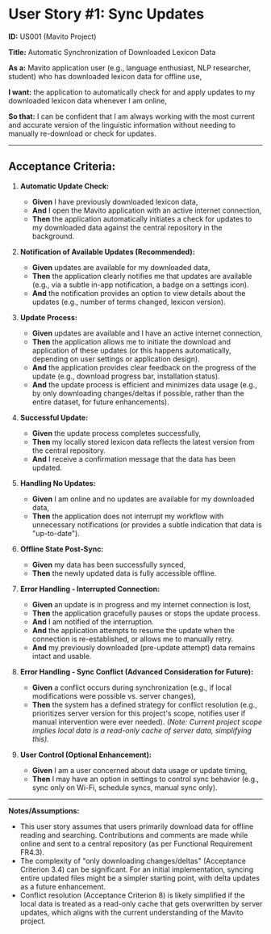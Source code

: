 # User Story #1: Sync Updates

**ID:** US001 (Mavito Project)

**Title:** Automatic Synchronization of Downloaded Lexicon Data

**As a:** Mavito application user (e.g., language enthusiast, NLP researcher, student) who has downloaded lexicon data for offline use,

**I want:** the application to automatically check for and apply updates to my downloaded lexicon data whenever I am online,

**So that:** I can be confident that I am always working with the most current and accurate version of the linguistic information without needing to manually re-download or check for updates.

---

## Acceptance Criteria:

1.  **Automatic Update Check:**
    * **Given** I have previously downloaded lexicon data,
    * **And** I open the Mavito application with an active internet connection,
    * **Then** the application automatically initiates a check for updates to my downloaded data against the central repository in the background.

2.  **Notification of Available Updates (Recommended):**
    * **Given** updates are available for my downloaded data,
    * **Then** the application clearly notifies me that updates are available (e.g., via a subtle in-app notification, a badge on a settings icon).
    * **And** the notification provides an option to view details about the updates (e.g., number of terms changed, lexicon version).

3.  **Update Process:**
    * **Given** updates are available and I have an active internet connection,
    * **Then** the application allows me to initiate the download and application of these updates (or this happens automatically, depending on user settings or application design).
    * **And** the application provides clear feedback on the progress of the update (e.g., download progress bar, installation status).
    * **And** the update process is efficient and minimizes data usage (e.g., by only downloading changes/deltas if possible, rather than the entire dataset, for future enhancements).

4.  **Successful Update:**
    * **Given** the update process completes successfully,
    * **Then** my locally stored lexicon data reflects the latest version from the central repository.
    * **And** I receive a confirmation message that the data has been updated.

5.  **Handling No Updates:**
    * **Given** I am online and no updates are available for my downloaded data,
    * **Then** the application does not interrupt my workflow with unnecessary notifications (or provides a subtle indication that data is "up-to-date").

6.  **Offline State Post-Sync:**
    * **Given** my data has been successfully synced,
    * **Then** the newly updated data is fully accessible offline.

7.  **Error Handling - Interrupted Connection:**
    * **Given** an update is in progress and my internet connection is lost,
    * **Then** the application gracefully pauses or stops the update process.
    * **And** I am notified of the interruption.
    * **And** the application attempts to resume the update when the connection is re-established, or allows me to manually retry.
    * **And** my previously downloaded (pre-update attempt) data remains intact and usable.

8.  **Error Handling - Sync Conflict (Advanced Consideration for Future):**
    * **Given** a conflict occurs during synchronization (e.g., if local modifications were possible vs. server changes),
    * **Then** the system has a defined strategy for conflict resolution (e.g., prioritizes server version for this project's scope, notifies user if manual intervention were ever needed). *(Note: Current project scope implies local data is a read-only cache of server data, simplifying this).*

9.  **User Control (Optional Enhancement):**
    * **Given** I am a user concerned about data usage or update timing,
    * **Then** I may have an option in settings to control sync behavior (e.g., sync only on Wi-Fi, schedule syncs, manual sync only).

---

**Notes/Assumptions:**

* This user story assumes that users primarily download data for offline reading and searching. Contributions and comments are made while online and sent to a central repository (as per Functional Requirement FR4.3).
* The complexity of "only downloading changes/deltas" (Acceptance Criterion 3.4) can be significant. For an initial implementation, syncing entire updated files might be a simpler starting point, with delta updates as a future enhancement.
* Conflict resolution (Acceptance Criterion 8) is likely simplified if the local data is treated as a read-only cache that gets overwritten by server updates, which aligns with the current understanding of the Mavito project.
